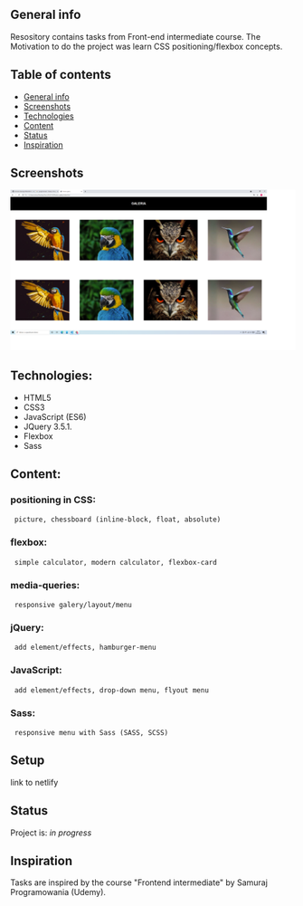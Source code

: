 ## General info

Resository contains tasks from Front-end intermediate course.
The Motivation to do the project was learn CSS positioning/flexbox concepts.

## Table of contents
* [General info](#general-info)
* [Screenshots](#screenshots)
* [Technologies](#technologies)
* [Content](#content)
* [Status](#status)
* [Inspiration](#inspiration)

## Screenshots
![Example screenshot](./screenshots/screenshot1.png)
<!-- ![Example screenshot](./src/assets/images/favnote2.png)
![Example screenshot](./src/assets/images/favnote3.png)
![Example screenshot](./src/assets/images/favnote4.png) -->

## Technologies:
 * HTML5
 * CSS3
 * JavaScript (ES6)
 * JQuery 3.5.1.
 * Flexbox
 * Sass

## Content:
 ### positioning in CSS: 
     picture, chessboard (inline-block, float, absolute)
 ### flexbox: 
     simple calculator, modern calculator, flexbox-card
 ### media-queries:
     responsive galery/layout/menu
 ### jQuery: 
     add element/effects, hamburger-menu
 ### JavaScript: 
     add element/effects, drop-down menu, flyout menu 
 ### Sass: 
     responsive menu with Sass (SASS, SCSS)


## Setup
link to netlify

## Status
Project is: _in progress_

## Inspiration
Tasks are inspired by the course "Frontend intermediate" by Samuraj Programowania (Udemy).
